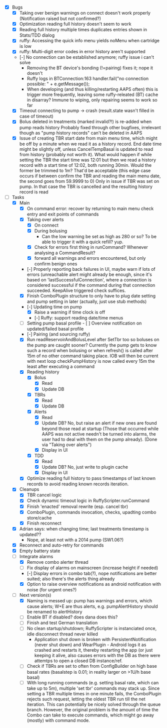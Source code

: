 - [x] Bugs
  - [x] Taking over benign warnings on connect doesn't work properly
        (Notification raised but not confirmed?)
  - [x] Optimization reading full history doesn't seem to work
  - [x] Reading full history multiple times duplicates entries shown in Stats/TDD dialog
  - [x] ruffy: Accessing the quick info menu yields noMenu when cartridge is low
  - [x] ruffy: Multi-digit error codes in error history aren't supported
  - [-] No connection can be established anymore; ruffy issue i can't solve
    - Removing the BT device's bonding (!=pairing) fixes it; nope it doesn't
    - Ruffy logs in BTConnection:163  handler.fail("no connection possible: " + e.getMessage());
    - When developing (and thus killing/restarting AAPS often) this is trigger more frequently, leaving
      some ruffy-releated (BT) cache in disarray? Immune to wiping, only repairing seems to work so far
  - [x] Timeout connecting to pump -> crash (result.state wasn't filled in case of timeout)
  - [x] Bolus deleted in treatments  (marked invalid?!) is re-added when pump reads history
        Probably fixed through other bugfixes, irrelevant though as "pump history records" can't
        be deleted in AAPS
  - [x] Issue of creating TBR start date from main menu time, which might be off by a minute
        when we read it as a history record. End date time might be slightly off, unless
         CancelTempBasal is updated to read from history (probably not worth it).
         What would happen if while setting the TBR the start time was 12:01 but then
         we read a history record with a start time of 12:02, both running 30min.
         Would the former be trimmed to 1m? That'd be acceptable (this edge case occurs
         if between confirm the TBR and reading the main menu date, the second goes
         from 59.9999 to 0)
        Only in issue if TBR was set on pump. In that case the TBR is cancelled and the
        resulting history record is read
- [ ] Tasks
  - [x] Main
    - [x] On command error: recover by returning to main menu
          check entry and exit points of commands
    - [x] Taking over alerts
      - [x] On connect
      - [x] During bolusing
        - Can the low warning be set as high as 280 or so? To be able to trigger it with a quick refill? yup.
      - [x] Check for errors first thing in runCommand? Whenever analysing a CommandResult?
      - [x] forward all warnings and errors encountered, but only confirm benign ones
    - [-] Properly reporting back failures in UI, maybe warn if lots of errors (unreachable alert might
          already be enough, since it's based on 'lastSuccessfulConnection', where a connection is
          considered successful if the command during that connection succeeded.
          KeepAlive triggered check suffices.
    - [x] Finish ComboPlugin structure to only have to plug date setting and pump setting in later
          (actually, just use stub methods)
    - [-] Updating time on pump
      - [x] Raise a warning if time clock is off
      - [-] Ruffy: support reading date/time menus
    - [ ] Setting pump basal profile
          - [ ] Overview notification on updated/failed basal profile
    - [-] Pairing (and sourcing ruffy)
    - [x] Run readReservoirAndBolusLevel after SetTbr too so boluses on the pump are caught sooner?
          Currently the pump gets to know such a record when bolusing or when refresh() is called
          after 15m of no other command taking place. IOB will then be current with next loop
          checkPumpHistory is now called every 15m the least after executing a command
    - [x] Reading history
      - [x] Bolus
        - [x] Read
        - [x] Update DB
      - [x] TBRs
        - [x] Read
        - [x] Update DB
      - [x] Alerts
        - [x] Read
        - [x] Update DB? No, but raise an alert if new ones are found beyond those read at startup
              (Those that occurred while AAPS was not active needn't be turned into alarms,
               the user had to deal with them on the pump already). (Done via "Taking over alerts")
        - [x] Display in UI
      - [x] TDD
        - [x] Read
        - [x] Update DB? No, just write to plugin cache
        - [x] Display in UI
    - [x] Optimize reading full history to pass timestamps of last known records to avoid reading known records
          iteration.
  - [x] Cleanups
    - [x] TBR cancel logic
    - [x] Check dynamic timeout logic in RuffyScripter.runCommand
    - [x] Finish 'enacted' removal rewrite (esp. cancel tbr)
    - [x] ComboPlugin, commands invocation, checks, upadting combo store/cache
    - [x] Finish reconnect
  - [x] Adrian says: when changing time; last treatments timestamp is  updated??
    - Nope, at least not with a 2014 pump (SW1.06?)
  - [x] Reconnect and auto-retry for commands
  - [x] Empty battery state
  - [ ] Integrate alarms
    - [x] Remove combo alerter thread
    - [ ] Fix display of alarms on mainscreen (increase height if needed)
    - [-] Display errors in combo tab(?), nope notifications are better suited; also there's the alerts thing already
    - [x] Option to raise overview notifications as android notification with noise (for urgent ones?)
  - [ ] Next version(s)
    - [x] Naming is messed up: pump has warnings and errors, which cause alerts; W+E are thus alerts,
          e.g. pumpAlertHistory should be renamed to alertHistory
    - [ ] Enable BT if disabled? does dana does this?
    - [ ] Finish and test German translation
    - [ ] No clean startup/shutdown; RuffyScripter is instanciated once, idle disconnect thread never killed
        - Application shut down is broken with PersistentNotification (never shut down) and WearPlugin -
          Android logs it as crashed and restarts it, thereby restarting the app (or just keeping it alive,
          also causes errors with the DB as there were attemtps to open a closed DB instance/ref.
    - [ ] Check if TBRs are set to often from ConfigBuilder on high base basal rates (basalstep is 0.01; in reality larger on >1U/h base basal)
    - [ ] With long running commands (e.g. setting basal rate, which can take up to 5m), multiple 'set tbr' commands
          may stack up. Since setting a TBR multiple times in one minute fails, the ComboPlugin rejects such
          request, letting the oldest TBR run till the net iteration. This can potentially be nicely solved
          through the queue branch. However, the original problem is the amount of time the Combo can
          take to execute commands, which might go away (mostly) with command mode.
